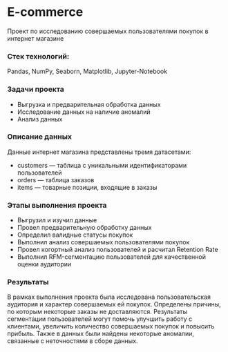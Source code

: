 # E-commerce
Проект по исследованию совершаемых пользователями покупок в интернет магазине

### Стек технологий:
Pandas, NumPy, Seaborn, Matplotlib, Jupyter-Notebook

### Задачи проекта
- Выгрузка и предварительная обработка данных
- Исследование данных на наличие аномалий
- Анализ данных

### Описание данных
Данные интернет магазина представлены тремя датасетами:
- customers — таблица с уникальными идентификаторами пользователей
- orders — таблица заказов
- items — товарные позиции, входящие в заказы

### Этапы выполнения проекта
- Выгрузил и изучил данные
- Провел предварительную обработку данных
- Определил валидные статусы покупок
- Выполнил анализ совершаемых пользователями покупок
- Провел когортный анализ пользователей и расчитал Retention Rate
- Выполнил RFM-сегментацию пользователей для качественной оценки аудитории

### Результаты
В рамках выполнения проекта была исследована пользовательская аудитория и характер совершаемых ей покупок. Определены причины, по которым некоторые заказы не доставляются. Результаты сегментации пользователей могут помочь улучшить работу с клиентами, увеличить количество совершаемых покупок и повысить прибыль.
Также в данных были найдены некоторые аномалии, связанные с неточностями в сборе данных.



